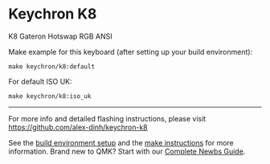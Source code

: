 # Keychron K8

K8 Gateron Hotswap RGB ANSI

Make example for this keyboard (after setting up your build environment):

    make keychron/k8:default

For default ISO UK:

    make keychron/k8:iso_uk
    
* * *
For more info and detailed flashing instructions, please visit https://github.com/alex-dinh/keychron-k8

See the [build environment setup](https://docs.qmk.fm/#/getting_started_build_tools) and the [make instructions](https://docs.qmk.fm/#/getting_started_make_guide) for more information. Brand new to QMK? Start with our [Complete Newbs Guide](https://docs.qmk.fm/#/newbs).
